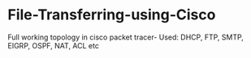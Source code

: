 # File-Transferring-using-Cisco
Full working topology in cisco packet tracer- Used: DHCP, FTP, SMTP, EIGRP, OSPF, NAT, ACL etc
